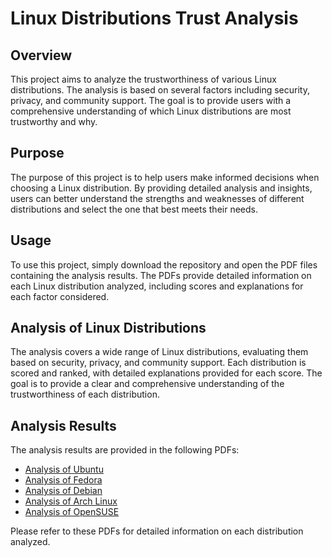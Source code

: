 # Linux Distributions Trust Analysis

## Overview

This project aims to analyze the trustworthiness of various Linux distributions. The analysis is based on several factors including security, privacy, and community support. The goal is to provide users with a comprehensive understanding of which Linux distributions are most trustworthy and why.

## Purpose

The purpose of this project is to help users make informed decisions when choosing a Linux distribution. By providing detailed analysis and insights, users can better understand the strengths and weaknesses of different distributions and select the one that best meets their needs.

## Usage

To use this project, simply download the repository and open the PDF files containing the analysis results. The PDFs provide detailed information on each Linux distribution analyzed, including scores and explanations for each factor considered.

## Analysis of Linux Distributions

The analysis covers a wide range of Linux distributions, evaluating them based on security, privacy, and community support. Each distribution is scored and ranked, with detailed explanations provided for each score. The goal is to provide a clear and comprehensive understanding of the trustworthiness of each distribution.

## Analysis Results

The analysis results are provided in the following PDFs:

- [Analysis of Ubuntu](./analysis/ubuntu.pdf)
- [Analysis of Fedora](./analysis/fedora.pdf)
- [Analysis of Debian](./analysis/debian.pdf)
- [Analysis of Arch Linux](./analysis/arch_linux.pdf)
- [Analysis of OpenSUSE](./analysis/opensuse.pdf)

Please refer to these PDFs for detailed information on each distribution analyzed.
